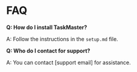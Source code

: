 # FAQ

**Q: How do I install TaskMaster?**

A: Follow the instructions in the `setup.md` file.

**Q: Who do I contact for support?**

A: You can contact [support email] for assistance.
